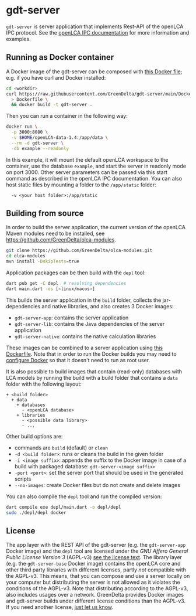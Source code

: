 # gdt-server

`gdt-server` is server application that implements Rest-API of the openLCA IPC
protocol. See the [openLCA IPC
documentation](https://greendelta.github.io/openLCA-ApiDoc/ipc/) for more
information and examples.

## Running as Docker container

A Docker image of the gdt-server can be composed with [this Docker
file](./Dockerfile); e.g. if you have curl and Docker installed:

```bash
cd <workdir>
curl https://raw.githubusercontent.com/GreenDelta/gdt-server/main/Dockerfile \
  > Dockerfile \
  && docker build -t gdt-server .
```
Then you can run a container in the following way:

```bash
docker run \
  -p 3000:8080 \
  -v $HOME/openLCA-data-1.4:/app/data \
  --rm -d gdt-server \
  -db example --readonly
```

In this example, it will mount the default openLCA workspace to the container,
use the database `example`, and start the server in readonly mode on port 3000.
Other server parameters can be passed via this start command as described in the
openLCA IPC documentation. You can also host static files by mounting a folder
to the `/app/static` folder:

```
  -v <your host folder>:/app/static
```

## Building from source

In order to build the server application, the current version of the openLCA
Maven modules need to be installed, see
https://github.com/GreenDelta/olca-modules.

```bash
git clone https://github.com/GreenDelta/olca-modules.git
cd olca-modules
mvn install -DskipTests=true
```

Application packages can be then build with the `depl` tool:

```bash
dart pub get -C depl  # resolving dependencies
dart main.dart -os [<linux/macos>]
```

This builds the server application in the `build` folder, collects the
jar-dependencies and native libraries, and also creates 3 Docker images:

* `gdt-server-app`: contains the server application
* `gdt-server-lib`: contains the Java dependencies of the server application
* `gdt-server-native`: contains the native calculation libraries

These images can be combined to a server application using [this
Dockerfile](./Dockerfile). Note that in order to run the Docker builds you may need to
[configure Docker](https://docs.docker.com/engine/install/linux-postinstall/) so
that it doesn't need to run as root user.

It is also possible to build images that contain (read-only) databases with
LCA models by running the build with a build folder that contains a `data`
folder with the following layout:

```
+ <build folder>
  + data
    + databases
      - <openLCA database>
    + libraries
      - <possible data library>
      - ...
```

Other build options are:

* commands are `build` (default) or `clean`
* `-d <build folder>`: runs or cleans the build in the given folder
* `-i <image suffix>`: appends the suffix to the Docker image in case of a build
   with packaged database: `gdt-server-<image suffix>`
* `-port <port>`: set the server port that should be used in the generated scripts
* `--no-images`: create Docker files but do not create and delete images

You can also compile the `depl` tool and run the compiled version:

```bash
dart compile exe depl/main.dart -o depl/depl
sudo ./depl/depl docker
```

## License
The app layer with the REST API of the gdt-server (e.g. the `gdt-server-app`
Docker image) and the `depl` tool are licensed under the
_GNU Affero General Public License Version 3_ (AGPL-v3)
[see the license text](./LICENSE). The library layer (e.g. the `gdt-server-base`
Docker image) contains the openLCA core and other third party libraries with
different licenses, partly _not_ compatible with the AGPL-v3. This means, that
you can compose and use a server locally on your computer but distributing the
server is not allowed as it violates the conditions of the AGPL-v3. Note that
distributing according to the AGPL-v3, also includes usages over a network.
GreenDelta provides Docker images and gdt-server builds under different license
conditions than the AGPL-v3. If you need another license,
[just let us know](https://www.greendelta.com/about-us/contact-us/).
